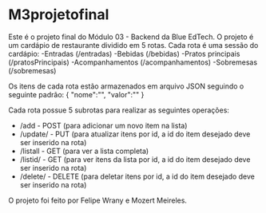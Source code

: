 # M3projetofinal

Este é o projeto final do Módulo 03 - Backend da Blue EdTech.
O projeto é um cardápio de restaurante dividido em 5 rotas.
Cada rota é uma sessão do cardápio:
-Entradas (/entradas)
-Bebidas (/bebidas)
-Pratos principais (/pratosPrincipais)
-Acompanhamentos (/acompanhamentos)
-Sobremesas (/sobremesas)

Os itens de cada rota estão armazenados em arquivo JSON seguindo o seguinte padrão:
{
"nome":"<string>",
"valor":"<number>"
}

Cada rota possue 5 subrotas para realizar as seguintes operações:
- /add - POST (para adicionar um novo item na lista)
- /update/<id> - PUT (para atualizar itens por id, a id do item desejado deve ser inserido na rota)
- /listall - GET (para ver a lista completa)
- /listid/<id> - GET (para ver itens da lista por id, a id do item desejado deve ser inserido na rota)
- /delete/<id> - DELETE (para deletar itens por id, a id do item desejado deve ser inserido na rota)

O projeto foi feito por Felipe Wrany e Mozert Meireles.